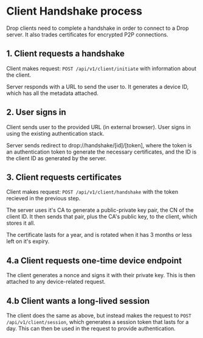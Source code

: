 # Client Handshake process

Drop clients need to complete a handshake in order to connect to a Drop server. It also trades certificates for encrypted P2P connections.

## 1. Client requests a handshake
Client makes request: `POST /api/v1/client/initiate` with information about the client. 

Server responds with a URL to send the user to. It generates a device ID, which has all the metadata attached. 

## 2. User signs in
Client sends user to the provided URL (in external browser). User signs in using the existing authentication stack. 

Server sends redirect to drop://handshake/[id]/[token], where the token is an authentication token to generate the necessary certificates, and the ID is the client ID as generated by the server. 

## 3. Client requests certificates
Client makes request: `POST /api/v1/client/handshake` with the token recieved in the previous step. 

The server uses it's CA to generate a public-private key pair, the CN of the client ID. It then sends that pair, plus the CA's public key, to the client, which stores it all. 

The certificate lasts for a year, and is rotated when it has 3 months or less left on it's expiry. 

## 4.a Client requests one-time device endpoint
The client generates a nonce and signs it with their private key. This is then attached to any device-related request.

## 4.b Client wants a long-lived session
The client does the same as above, but instead makes the request to `POST /api/v1/client/session`, which generates a session token that lasts for a day. This can then be used in the request to provide authentication. 